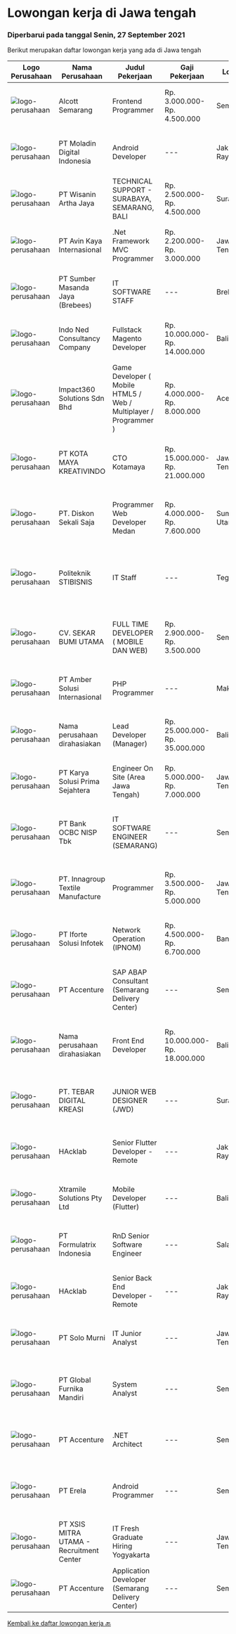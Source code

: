
  # Lowongan kerja di Jawa tengah

  ### Diperbarui pada tanggal Senin, 27 September 2021

  Berikut merupakan daftar lowongan kerja yang ada di Jawa tengah

  |Logo Perusahaan | Nama Perusahaan | Judul Pekerjaan | Gaji Pekerjaan | Lokasi | Deskripsi | Tanggal diunggah | Pranala |
  | -------------- | --------------- | --------------- | --------- | --------- | -------------- | ------- | ----------- |
  |![logo-perusahaan](https://image-service-cdn.seek.com.au/d16238354b494eee9a527edfec741716a04bc65a/ee4dce1061f3f616224767ad58cb2fc751b8d2dc)|Alcott Semarang|Frontend Programmer|Rp. 3.000.000-Rp. 4.500.000|Semarang|Responsibilities : Translate designs into clean markup with HTML &amp; CSS Develop functional and appealing web and mobile-based applications based on...|Minggu, 26 September 2021|https://www.jobstreet.co.id/id/job/frontend-programmer-3639056?token=0~74d74173-b364-4209-b717-b6db0d15c065&sectionRank=1&jobId=jobstreet-id-job-3639056|
|![logo-perusahaan](https://image-service-cdn.seek.com.au/2f5d57381ccba0c9825e4d9de4faaf965d821c14/ee4dce1061f3f616224767ad58cb2fc751b8d2dc)|PT Moladin Digital Indonesia|Android Developer|---|Jakarta Raya|About The RoleWe are looking for an Android Developer to join our growing team here. Candidates will develop Android applications for phones and will...|Minggu, 26 September 2021|https://www.jobstreet.co.id/id/job/android-developer-3631432?token=0~74d74173-b364-4209-b717-b6db0d15c065&sectionRank=2&jobId=jobstreet-id-job-3631432|
|![logo-perusahaan](https://image-service-cdn.seek.com.au/baab5fef8d61b88cc98204e98c07633534edabdc/ee4dce1061f3f616224767ad58cb2fc751b8d2dc)|PT Wisanin Artha Jaya|TECHNICAL SUPPORT - SURABAYA, SEMARANG, BALI|Rp. 2.500.000-Rp. 4.500.000|Surabaya|Technical Support : Surabaya, Semarang, and Bali.Please put the city that you apply on the CV.Specifically responsible for installation,...|Jumat, 24 September 2021|https://www.jobstreet.co.id/id/job/technical-support-surabaya-semarang-bali-3638664?token=0~74d74173-b364-4209-b717-b6db0d15c065&sectionRank=3&jobId=jobstreet-id-job-3638664|
|![logo-perusahaan](https://image-service-cdn.seek.com.au/bb72e50361f18b4bc526244170a7602c931526d0/ee4dce1061f3f616224767ad58cb2fc751b8d2dc)|PT Avin Kaya Internasional|.Net Framework MVC Programmer|Rp. 2.200.000-Rp. 3.000.000|Jawa Tengah|Persyaratan : Pendidikan minimal D3 atau S1 Teknik Informatika Lebih disukai memiliki pengalaman minimal 1 tahun di bidangnya, Fresh Graduate...|Jumat, 24 September 2021|https://www.jobstreet.co.id/id/job/net-framework-mvc-programmer-3629584?token=0~74d74173-b364-4209-b717-b6db0d15c065&sectionRank=4&jobId=jobstreet-id-job-3629584|
|![logo-perusahaan](https://image-service-cdn.seek.com.au/f3d7a39d1ee42e1f13ee2b824319815afdcb74eb/ee4dce1061f3f616224767ad58cb2fc751b8d2dc)|PT Sumber Masanda Jaya (Brebees)|IT SOFTWARE STAFF|---|Brebes|Kualifikasi : S1 Teknik Informatika / Teknik Komputer Menguasai VB atau VB. Net, C++, C# Memahami mengenai database Mampu menentukan prioritas...|Kamis, 23 September 2021|https://www.jobstreet.co.id/id/job/it-software-staff-3621987?token=0~74d74173-b364-4209-b717-b6db0d15c065&sectionRank=5&jobId=jobstreet-id-job-3621987|
|![logo-perusahaan](https://image-service-cdn.seek.com.au/0a642188b6f444564b4e7d0e61cdd79a37cdf0fa/ee4dce1061f3f616224767ad58cb2fc751b8d2dc)|Indo Ned Consultancy Company|Fullstack Magento Developer|Rp. 10.000.000-Rp. 14.000.000|Bali|Note: This job is not at IndoNed. You will be working for a Dutch company called U Digital (U B.V.) in Indonesia. U Digital is responsible for the...|Sabtu, 25 September 2021|https://www.jobstreet.co.id/id/job/fullstack-magento-developer-3625323?token=0~74d74173-b364-4209-b717-b6db0d15c065&sectionRank=6&jobId=jobstreet-id-job-3625323|
|![logo-perusahaan](https://image-service-cdn.seek.com.au/06b729438205195a03d4bcec08ce1ddd5d9c1576/ee4dce1061f3f616224767ad58cb2fc751b8d2dc)|Impact360 Solutions Sdn Bhd|Game Developer ( Mobile HTML5 / Web / Multiplayer / Programmer )|Rp. 4.000.000-Rp. 8.000.000|Aceh|We are hiring remote HTML5 game developers from all parts of Indonesia. If you have real experience building HTML5 games or applications, you're...|Jumat, 24 September 2021|https://www.jobstreet.co.id/id/job/game-developer-mobile-html5-web-multiplayer-programmer-4672691/origin/my?token=0~74d74173-b364-4209-b717-b6db0d15c065&sectionRank=7&jobId=jobstreet-my-job-4672691|
|![logo-perusahaan](https://image-service-cdn.seek.com.au/344ca09bf24d4a1c4a334b0bdb9c4192e69a87ce/ee4dce1061f3f616224767ad58cb2fc751b8d2dc)|PT KOTA MAYA KREATIVINDO|CTO Kotamaya|Rp. 15.000.000-Rp. 21.000.000|Jawa Tengah|Kotamaya merupakan aplikasi game social commerce pertama di Indonesia yang sedang berkembang. Saat ini kami dipercaya dan sudah mendapatkan pendanaan...|Minggu, 26 September 2021|https://www.jobstreet.co.id/id/job/cto-kotamaya-3639179?token=0~74d74173-b364-4209-b717-b6db0d15c065&sectionRank=8&jobId=jobstreet-id-job-3639179|
|![logo-perusahaan](https://image-service-cdn.seek.com.au/37da413d1d78b985b44db2cacac2517bee9e42db/ee4dce1061f3f616224767ad58cb2fc751b8d2dc)|PT. Diskon Sekali Saja|Programmer Web Developer  Medan|Rp. 4.000.000-Rp. 7.600.000|Sumatera Utara|# Paham php dan web development# Memiliki Team work effort# Kami memberikan benefit saham (esop) di perusahaan kami untuk kandidat yang tepat#...|Jumat, 24 September 2021|https://www.jobstreet.co.id/id/job/programmer-web-developer-medan-3628982?token=0~74d74173-b364-4209-b717-b6db0d15c065&sectionRank=9&jobId=jobstreet-id-job-3628982|
|![logo-perusahaan](https://image-service-cdn.seek.com.au/37ad018433b5bc1e9a2c62a492dbb4859a93d8b1/ee4dce1061f3f616224767ad58cb2fc751b8d2dc)|Politeknik STIBISNIS|IT Staff|---|Tegal|Lulusan S1: Teknik Komputer/Informatika/Sistem Informasi Memahami bahasa pemrograman (PHP/MySQL/HTML,etc) Menguasai jaringan/networking Berpengalaman...|Jumat, 24 September 2021|https://www.jobstreet.co.id/id/job/it-staff-3638582?token=0~74d74173-b364-4209-b717-b6db0d15c065&sectionRank=10&jobId=jobstreet-id-job-3638582|
|![logo-perusahaan](https://image-service-cdn.seek.com.au/bb1828e6cd676475dfb7b227e5909c2b650b3a86/ee4dce1061f3f616224767ad58cb2fc751b8d2dc)|CV. SEKAR BUMI UTAMA|FULL TIME DEVELOPER ( MOBILE DAN WEB)|Rp. 2.900.000-Rp. 3.500.000|Semarang|Front End DeveloperKeahlian :1.     Menguasai web programming (PHP, HTML, JAVASCRIPT,CSS)2.     Memahami tentang DBMS ( Postgre, SQLserver atau...|Kamis, 23 September 2021|https://www.jobstreet.co.id/id/job/full-time-developer-mobile-dan-web-3627992?token=0~74d74173-b364-4209-b717-b6db0d15c065&sectionRank=11&jobId=jobstreet-id-job-3627992|
|![logo-perusahaan](https://us.123rf.com/450wm/pavelstasevich/pavelstasevich1811/pavelstasevich181101027/112815900-stock-vector-no-image-available-icon-flat-vector.jpg?ver=6)|PT Amber Solusi Internasional|PHP Programmer|---|Makassar|PHP ProgrammerRequirements: At least 5 years of solid hands-on experience in web development Required skills: MYSQL, CSS, HTML, Javascript, PHP...|Kamis, 23 September 2021|https://www.jobstreet.co.id/id/job/php-programmer-3637594?token=0~74d74173-b364-4209-b717-b6db0d15c065&sectionRank=12&jobId=jobstreet-id-job-3637594|
|![logo-perusahaan](https://us.123rf.com/450wm/pavelstasevich/pavelstasevich1811/pavelstasevich181101027/112815900-stock-vector-no-image-available-icon-flat-vector.jpg?ver=6)|Nama perusahaan dirahasiakan|Lead Developer (Manager)|Rp. 25.000.000-Rp. 35.000.000|Bali|Ensure that the team continues to deliver high-quality results that satisfy clients' and partners' web technology needs. Foster a culture of...|Kamis, 23 September 2021|https://www.jobstreet.co.id/id/job/lead-developer-manager-3636675?token=0~74d74173-b364-4209-b717-b6db0d15c065&sectionRank=13&jobId=jobstreet-id-job-3636675|
|![logo-perusahaan](https://image-service-cdn.seek.com.au/bb0f2c313297f2db3d497466b95d7da85644edc0/ee4dce1061f3f616224767ad58cb2fc751b8d2dc)|PT Karya Solusi Prima Sejahtera|Engineer On Site (Area Jawa Tengah)|Rp. 5.000.000-Rp. 7.000.000|Jawa Tengah|Requirement : Candidate must possess at least Diploma, Bachelor's Degree in Engineering (Computer/Telecommunication), Computer Science/Information...|Jumat, 24 September 2021|https://www.jobstreet.co.id/id/job/engineer-on-site-area-jawa-tengah-3637742?token=0~74d74173-b364-4209-b717-b6db0d15c065&sectionRank=14&jobId=jobstreet-id-job-3637742|
|![logo-perusahaan](https://us.123rf.com/450wm/pavelstasevich/pavelstasevich1811/pavelstasevich181101027/112815900-stock-vector-no-image-available-icon-flat-vector.jpg?ver=6)|PT Bank OCBC NISP Tbk|IT SOFTWARE ENGINEER (SEMARANG)|---|Semarang|Membuat Spesifikasi teknis untuk masing-masing request dari user Melakukan coding program sesuai FSD (Functional Specification Design) Memberikan...|Rabu, 22 September 2021|https://www.jobstreet.co.id/id/job/it-software-engineer-semarang-3621851?token=0~74d74173-b364-4209-b717-b6db0d15c065&sectionRank=15&jobId=jobstreet-id-job-3621851|
|![logo-perusahaan](https://us.123rf.com/450wm/pavelstasevich/pavelstasevich1811/pavelstasevich181101027/112815900-stock-vector-no-image-available-icon-flat-vector.jpg?ver=6)|PT. Innagroup Textile Manufacture|Programmer|Rp. 3.500.000-Rp. 5.000.000|Jawa Tengah|Usia maksimal 35 tahun Pendidikan minimal S1 Teknik Informatika Pengalaman minimal 1 tahun sebagai IT programmer/full stack developer Paham dan...|Selasa, 21 September 2021|https://www.jobstreet.co.id/id/job/programmer-3634758?token=0~74d74173-b364-4209-b717-b6db0d15c065&sectionRank=16&jobId=jobstreet-id-job-3634758|
|![logo-perusahaan](https://image-service-cdn.seek.com.au/ce2f89bf532ebdf936db63b59d10600a0e084a98/ee4dce1061f3f616224767ad58cb2fc751b8d2dc)|PT Iforte Solusi Infotek|Network Operation (IPNOM)|Rp. 4.500.000-Rp. 6.700.000|Bandung|Responsibility: Technical visit customer internet conectivity in regional area Manager vendor MS Support HO team for handling problems in regional...|Selasa, 21 September 2021|https://www.jobstreet.co.id/id/job/network-operation-ipnom-3634033?token=0~74d74173-b364-4209-b717-b6db0d15c065&sectionRank=17&jobId=jobstreet-id-job-3634033|
|![logo-perusahaan](https://image-service-cdn.seek.com.au/b7421b8f8728c12962b323fe7c97484c15d95994/ee4dce1061f3f616224767ad58cb2fc751b8d2dc)|PT Accenture|SAP ABAP Consultant (Semarang Delivery Center)|---|Semarang|Accenture is a leading global professional services company, providing a broad range of services in strategy and consulting, interactive, technology,...|Rabu, 22 September 2021|https://www.jobstreet.co.id/id/job/sap-abap-consultant-semarang-delivery-center-3626458?token=0~74d74173-b364-4209-b717-b6db0d15c065&sectionRank=18&jobId=jobstreet-id-job-3626458|
|![logo-perusahaan](https://us.123rf.com/450wm/pavelstasevich/pavelstasevich1811/pavelstasevich181101027/112815900-stock-vector-no-image-available-icon-flat-vector.jpg?ver=6)|Nama perusahaan dirahasiakan|Front End Developer|Rp. 10.000.000-Rp. 18.000.000|Bali|Kandidat harus memiliki setidaknya Gelar Sarjana, Gelar Pasca Sarjana, Gelar Doktor di Teknik (Komputer/Telekomunikasi) atau setara. Setidaknya...|Rabu, 22 September 2021|https://www.jobstreet.co.id/id/job/front-end-developer-3635076?token=0~74d74173-b364-4209-b717-b6db0d15c065&sectionRank=19&jobId=jobstreet-id-job-3635076|
|![logo-perusahaan](https://image-service-cdn.seek.com.au/720d5d4c1b7e49635499f61a024084cd3ded8f35/ee4dce1061f3f616224767ad58cb2fc751b8d2dc)|PT. TEBAR DIGITAL KREASI|JUNIOR WEB DESIGNER (JWD)|---|Surakarta|PT. TEBAR Digital Kreasi merupakan startup digital yang bergerak pada bidang pengembangan website, sistem web dan aplikasi di Kota Solo. Kami...|Kamis, 23 September 2021|https://www.jobstreet.co.id/id/job/junior-web-designer-jwd-3637215?token=0~74d74173-b364-4209-b717-b6db0d15c065&sectionRank=20&jobId=jobstreet-id-job-3637215|
|![logo-perusahaan](https://image-service-cdn.seek.com.au/3bec079191df606cb874c830a3b6065cdd9a0c7f/ee4dce1061f3f616224767ad58cb2fc751b8d2dc)|HAcklab|Senior Flutter Developer - Remote|---|Jakarta Raya|On behalf of our clients, a Tech Company focusing on building scalable digital solutions to stimulate growth through technology. We are looking for...|Kamis, 23 September 2021|https://www.jobstreet.co.id/id/job/senior-flutter-developer-remote-3622336?token=0~74d74173-b364-4209-b717-b6db0d15c065&sectionRank=21&jobId=jobstreet-id-job-3622336|
|![logo-perusahaan](https://image-service-cdn.seek.com.au/886dbb766c5bd832cea6f1bb5b5374b094ca8917/ee4dce1061f3f616224767ad58cb2fc751b8d2dc)|Xtramile Solutions Pty Ltd|Mobile Developer (Flutter)|---|Bali|Innovative job opportunity offering a high salary package, attractive bonus remuneration and full remote working arrangement. This role will help...|Rabu, 22 September 2021|https://www.jobstreet.co.id/id/job/mobile-developer-flutter-3635106?token=0~74d74173-b364-4209-b717-b6db0d15c065&sectionRank=22&jobId=jobstreet-id-job-3635106|
|![logo-perusahaan](https://image-service-cdn.seek.com.au/3fe11e0a9e6ce117e7b36170e1750cf68c13eaba/ee4dce1061f3f616224767ad58cb2fc751b8d2dc)|PT Formulatrix Indonesia|RnD Senior Software Engineer|---|Salatiga|Job Description: Understanding best coding practices and designing thoughtful coding patterns Analyzing problems and proposing an implementation to...|Kamis, 23 September 2021|https://www.jobstreet.co.id/id/job/rnd-senior-software-engineer-3636469?token=0~74d74173-b364-4209-b717-b6db0d15c065&sectionRank=23&jobId=jobstreet-id-job-3636469|
|![logo-perusahaan](https://image-service-cdn.seek.com.au/3bec079191df606cb874c830a3b6065cdd9a0c7f/ee4dce1061f3f616224767ad58cb2fc751b8d2dc)|HAcklab|Senior Back End Developer - Remote|---|Jakarta Raya|On behalf of our client, a Tech Company focusing on building scalable digital solutions to stimulate growth through technology. We are looking for...|Kamis, 23 September 2021|https://www.jobstreet.co.id/id/job/senior-back-end-developer-remote-3622294?token=0~74d74173-b364-4209-b717-b6db0d15c065&sectionRank=24&jobId=jobstreet-id-job-3622294|
|![logo-perusahaan](https://image-service-cdn.seek.com.au/765b4af217efb248167068f461754ea0997668ff/ee4dce1061f3f616224767ad58cb2fc751b8d2dc)|PT Solo Murni|IT Junior Analyst|---|Jawa Tengah|Melakukan analisa proses bisnis di lingkungan kerja PT Solo Murni. Melakukan analisa kebutuhan database. Melakukan penyusunan struktur database (jika...|Sabtu, 18 September 2021|https://www.jobstreet.co.id/id/job/it-junior-analyst-3632253?token=0~74d74173-b364-4209-b717-b6db0d15c065&sectionRank=25&jobId=jobstreet-id-job-3632253|
|![logo-perusahaan](https://us.123rf.com/450wm/pavelstasevich/pavelstasevich1811/pavelstasevich181101027/112815900-stock-vector-no-image-available-icon-flat-vector.jpg?ver=6)|PT Global Furnika Mandiri|System Analyst|---|Semarang|SYSTEM ANALYSTJob Requirements:•   Bachelor’s Degree in Computer Science / Information Technology•   Having experiences as IT Business Analyst for...|Sabtu, 18 September 2021|https://www.jobstreet.co.id/id/job/system-analyst-3632177?token=0~74d74173-b364-4209-b717-b6db0d15c065&sectionRank=26&jobId=jobstreet-id-job-3632177|
|![logo-perusahaan](https://image-service-cdn.seek.com.au/b7421b8f8728c12962b323fe7c97484c15d95994/ee4dce1061f3f616224767ad58cb2fc751b8d2dc)|PT Accenture|.NET Architect|---|Semarang|About AccentureAccenture is a global professional services company with leading capabilities in digital, cloud, and security. Combining unmatched...|Senin, 20 September 2021|https://www.jobstreet.co.id/id/job/net-architect-3633497?token=0~74d74173-b364-4209-b717-b6db0d15c065&sectionRank=27&jobId=jobstreet-id-job-3633497|
|![logo-perusahaan](https://image-service-cdn.seek.com.au/cc8d8c9f0ba1f73a44b17955bdd729eab0a12a93/ee4dce1061f3f616224767ad58cb2fc751b8d2dc)|PT Erela|Android Programmer|---|Semarang|Kualifikasi: Minimal S1 Teknik Informatika Menguasai Android Studio, Java, JSON,PHP Menguasai HTML, CSS, Javascript, Jquery Menguasai teknik...|Senin, 20 September 2021|https://www.jobstreet.co.id/id/job/android-programmer-3632635?token=0~74d74173-b364-4209-b717-b6db0d15c065&sectionRank=28&jobId=jobstreet-id-job-3632635|
|![logo-perusahaan](https://image-service-cdn.seek.com.au/fa12dd378bd230f83b9ccd636b4121ebbb347455/ee4dce1061f3f616224767ad58cb2fc751b8d2dc)|PT XSIS MITRA UTAMA - Recruitment Center|IT Fresh Graduate Hiring Yogyakarta|---|Jawa Tengah|If you have intense intellectual curiosity, self-motivated and proactive, you’ll enjoy working every day on our Engineering team. Submit your resume...|Senin, 20 September 2021|https://www.jobstreet.co.id/id/job/it-fresh-graduate-hiring-yogyakarta-3633453?token=0~74d74173-b364-4209-b717-b6db0d15c065&sectionRank=29&jobId=jobstreet-id-job-3633453|
|![logo-perusahaan](https://image-service-cdn.seek.com.au/b7421b8f8728c12962b323fe7c97484c15d95994/ee4dce1061f3f616224767ad58cb2fc751b8d2dc)|PT Accenture|Application Developer (Semarang Delivery Center)|---|Semarang|About AccentureAccenture is a global professional services company with leading capabilities in digital, cloud and security. Combining unmatched...|Senin, 20 September 2021|https://www.jobstreet.co.id/id/job/application-developer-semarang-delivery-center-3632480?token=0~74d74173-b364-4209-b717-b6db0d15c065&sectionRank=30&jobId=jobstreet-id-job-3632480|


  [Kembali ke daftar lowongan kerja 🔙](../README.md#daftar-lowongan-kerja)
  